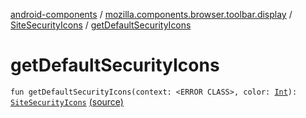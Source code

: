 [android-components](../../index.md) / [mozilla.components.browser.toolbar.display](../index.md) / [SiteSecurityIcons](index.md) / [getDefaultSecurityIcons](./get-default-security-icons.md)

# getDefaultSecurityIcons

`fun getDefaultSecurityIcons(context: <ERROR CLASS>, color: `[`Int`](https://kotlinlang.org/api/latest/jvm/stdlib/kotlin/-int/index.html)`): `[`SiteSecurityIcons`](index.md) [(source)](https://github.com/mozilla-mobile/android-components/blob/master/components/browser/toolbar/src/main/java/mozilla/components/browser/toolbar/display/SiteSecurityIcons.kt#L60)
